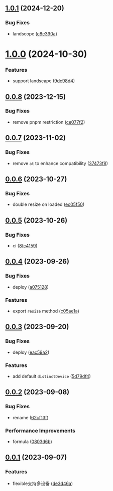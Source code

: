 ## [1.0.1](https://github.com/hemengke1997/modern-flexible/compare/v1.0.0...v1.0.1) (2024-12-20)


### Bug Fixes

* landscope ([c8e390a](https://github.com/hemengke1997/modern-flexible/commit/c8e390aef989e1676fe5694b9a2a1600849ee155))



# [1.0.0](https://github.com/hemengke1997/modern-flexible/compare/v0.0.8...v1.0.0) (2024-10-30)


### Features

* support landscape ([9dc98d4](https://github.com/hemengke1997/modern-flexible/commit/9dc98d49b02f19ee15068c7a2701d6435d152270))



## [0.0.8](https://github.com/hemengke1997/modern-flexible/compare/v0.0.7...v0.0.8) (2023-12-15)


### Bug Fixes

* remove pnpm restriction ([ce077f2](https://github.com/hemengke1997/modern-flexible/commit/ce077f254cffe03a482f66ea1c23b8b8cc8eb32c))



## [0.0.7](https://github.com/hemengke1997/modern-flexible/compare/v0.0.6...v0.0.7) (2023-11-02)


### Bug Fixes

* remove `at` to enhance compatibility ([37473f8](https://github.com/hemengke1997/modern-flexible/commit/37473f870db6e2f73637d54b4bcffdd096dbc032))



## [0.0.6](https://github.com/hemengke1997/modern-flexible/compare/v0.0.5...v0.0.6) (2023-10-27)


### Bug Fixes

* double resize on loaded ([ec05f50](https://github.com/hemengke1997/modern-flexible/commit/ec05f505807282489b227a2d5f49fee38c67d70c))



## [0.0.5](https://github.com/hemengke1997/modern-flexible/compare/v0.0.4...v0.0.5) (2023-10-26)


### Bug Fixes

* ci ([8fc4159](https://github.com/hemengke1997/modern-flexible/commit/8fc41593b07d0cca8894305ae5120403c8634c0e))



## [0.0.4](https://github.com/hemengke1997/modern-flexible/compare/v0.0.3...v0.0.4) (2023-09-26)


### Bug Fixes

* deploy ([a075128](https://github.com/hemengke1997/modern-flexible/commit/a07512851a41f769948be36f9a0a551367cb16fa))


### Features

* export `resize` method ([c05ae1a](https://github.com/hemengke1997/modern-flexible/commit/c05ae1acf775c1126e832760ecacc7de8387a562))



## [0.0.3](https://github.com/hemengke1997/modern-flexible/compare/v0.0.2...v0.0.3) (2023-09-20)


### Bug Fixes

* deploy ([eac59a2](https://github.com/hemengke1997/modern-flexible/commit/eac59a2c38e01caf8ed78d4a83cbe81596e26080))


### Features

* add default `distinctDevice` ([5d79df4](https://github.com/hemengke1997/modern-flexible/commit/5d79df400edc3ecd19a12ffaff74af43be07558f))



## [0.0.2](https://github.com/hemengke1997/modern-flexible/compare/v0.0.1...v0.0.2) (2023-09-08)


### Bug Fixes

* rename ([62cf13f](https://github.com/hemengke1997/modern-flexible/commit/62cf13f71387ea99494bcff88cf79b03e90be7c6))


### Performance Improvements

* formula ([0803d6b](https://github.com/hemengke1997/modern-flexible/commit/0803d6b0be4c38a8a7941532b0c863851131c270))



## [0.0.1](https://github.com/hemengke1997/modern-flexible/compare/de3d46af52a1e473db22ab0fb5f2c9dc78ccca02...v0.0.1) (2023-09-07)


### Features

* flexible支持多设备 ([de3d46a](https://github.com/hemengke1997/modern-flexible/commit/de3d46af52a1e473db22ab0fb5f2c9dc78ccca02))



